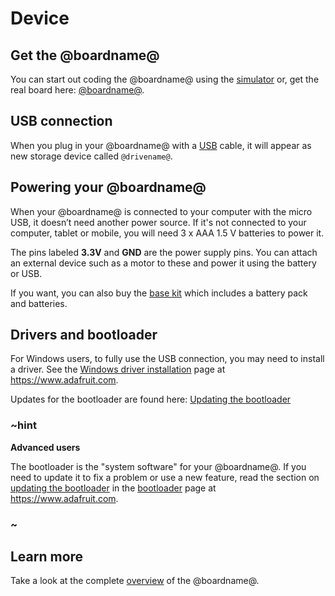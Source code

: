 # Device

## Get the @boardname@

You can start out coding the @boardname@ using the [simulator](/device/simulator) or, get the real board here: [@boardname@](https://www.adafruit.com/product/3333).

## USB connection

When you plug in your @boardname@ with a [USB](/device/usb) cable, it will appear as new storage device called `@drivename@`.

## Powering your @boardname@

When your @boardname@ is connected to your computer with the micro USB, it doesn’t need another power source. If it's not connected to your computer, tablet or mobile, you will need 3 x AAA 1.5 V batteries to power it.

The pins labeled **3.3V** and **GND** are the power supply pins. You can attach an external device such as a motor to these and power it using the battery or USB.

If you want, you can also buy the [base kit](https://www.adafruit.com/product/3517) which includes a battery pack and batteries.

## Drivers and bootloader

For Windows users, to fully use the USB connection, you may need to install a driver. See the [Windows driver installation](https://learn.adafruit.com/adafruit-circuit-playground-express/adafruit2-windows-driver-installation) page at https://www.adafruit.com.

Updates for the bootloader are found here: [Updating the bootloader](https://learn.adafruit.com/adafruit-circuit-playground-express/adafruit2-uf2-bootloader-details#updating-the-bootloader)

### ~hint

**Advanced users**

The bootloader is the "system software" for your @boardname@. If you need to update it to fix a problem or use a new feature, read the section on [updating the bootloader](https://learn.adafruit.com/adafruit-circuit-playground-express/adafruit2-uf2-bootloader-details#updating-the-bootloader) in the [bootloader](https://learn.adafruit.com/adafruit-circuit-playground-express/adafruit2-uf2-bootloader-details) page at https://www.adafruit.com.

### ~

## Learn more

Take a look at the complete [overview](https://learn.adafruit.com/adafruit-circuit-playground-express/overview) of the @boardname@.